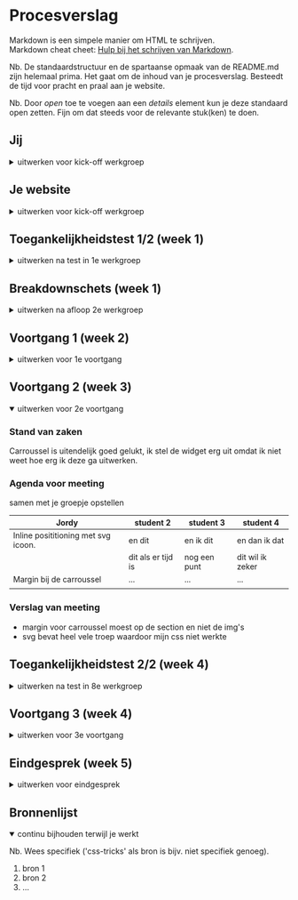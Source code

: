 # Procesverslag
Markdown is een simpele manier om HTML te schrijven.  
Markdown cheat cheet: [Hulp bij het schrijven van Markdown](https://github.com/adam-p/markdown-here/wiki/Markdown-Cheatsheet).

Nb. De standaardstructuur en de spartaanse opmaak van de README.md zijn helemaal prima. Het gaat om de inhoud van je procesverslag. Besteedt de tijd voor pracht en praal aan je website.

Nb. Door *open* toe te voegen aan een *details* element kun je deze standaard open zetten. Fijn om dat steeds voor de relevante stuk(ken) te doen.





## Jij

<details>
  <summary>uitwerken voor kick-off werkgroep</summary>

  ### Auteur:
  Jordy van Wetering

  #### Je startniveau:
  Rood

  #### Je focus:
  Surface Plane
 
</details>





## Je website

<details>
  <summary>uitwerken voor kick-off werkgroep</summary>

  ### Je opdracht:
  [Airbnb](https://www.airbnb.nl)
  
  #### Airbnb home pagina: 
  <img src="readme-images/airbnb-home.png" width="375px" alt="Home pagina van Airbnb">
  
  #### Airbnb pagina van een bungalow: 
  <img src="readme-images/airbnb-bungalow.png" width="375px" alt="Pagina van een bungalow">
 
</details>



## Toegankelijkheidstest 1/2 (week 1)

<details>
  <summary>uitwerken na test in 1e werkgroep</summary>

  ### Bevindingen
  Lijst met je bevindingen die in de test naar voren kwamen:
  -met een screenreader kan je niet de headings selecteren
  -direct naar inhoud knop is aanwezig
  -er wordt weinig kleur gebruikt waardoor het accessible is voor mensen met kleurenblindheid
  -geen mogelijkheid om airbnb host te worden met gebruik van een screenreader

  #### Screenreader
  Tijdens het gebruiken van een screenreader kan je niet via de headings door de hele website heen, je kan alleen door de footer heen navigeren.
  Dit zou opgelost kunnen worden door alle headings in H1-6 elementen te zetten.


  #### Muis en Toetsenbord 
  Je kan goed door de website heen navigeren door gebruik te maken van het toetsenbord. Ook kan er door de kaart heen genavigeerd worden met het toetsenbord.
  Het zou heel lang duren voordat iemand bij de onderste navigatie komt wat opgelost zou kunnen worden door de navigatie door het aanbod als laatste te selecteren.

  #### Motoriek (shocks, elastiekjes)
  De grootte van knopjes op de website helpt met het lastig bedienen van de website. Het maakt het lastig om door de afbeeldingen van de huizen te gaan maar dit is opgelost door gebruik van 

  #### Visueel (brillen, contrast, kleurenblind, dark/light). 
  Doordat er weinig kleur gebruikt wordt op de website kunnen mensen met kleurenblindheid ook normaal gebruik maken van de website.
  Er is geen dark mode wat sommige gebruikers kan helpen, dit is dus op te lossen door een dark mode functionaliteit toe te voegen.

</details>



## Breakdownschets (week 1)

<details>
  <summary>uitwerken na afloop 2e werkgroep</summary>

  ### de hele pagina: 
  <img src="readme-images/breakdown-hele-pagina.jpg" width="375px" alt="breakdown van de hele pagina">

  ### dynamisch deel (bijv menu): 
  <img src="readme-images/breakdown-interactie.jpg" width="375px" alt="breakdown van een dynamisch deel">

</details>





## Voortgang 1 (week 2)

<details>
  <summary>uitwerken voor 1e voortgang</summary>

  ### Stand van zaken
  De header maken ging best goed, ik had erg veel moeite met de carroussel werkend maken op mijn site. 


  ### Agenda voor meeting
  samen met je groepje opstellen

  | Jordy          | Nikki              | Lars S       | student 4        |
  | ---            | ---                | ---          | ---              |
  | hoe kan ik mijn carroussel laten werken | en dit             | en ik dit    | en dan ik dat    |
  |     | dit als er tijd is | nog een punt | dit wil ik zeker |
  |    | ...                | ...          | ...              |


  ### Verslag van meeting
  Ik heb de carroussel laten kunnen werken en moet nog een manier vinden om deze te combineren met de informatie die er bij hoort.
  Over het algemeen gaat het al goed met mijn website.

  - goed onderweg
  - css netter maken
  - css targeting probleem waardoor carroussel niet werkt
  - grid positioning voor de footer

</details>





## Voortgang 2 (week 3)

<details open>
  <summary>uitwerken voor 2e voortgang</summary>

  ### Stand van zaken
  Carroussel is uitendelijk goed gelukt, ik stel de widget erg uit omdat ik niet weet hoe erg ik deze ga uitwerken.


  ### Agenda voor meeting
  samen met je groepje opstellen

  | Jordy                 | student 2          | student 3    | student 4        |
  | ---                   | ---                | ---          | ---              |
  | Inline posititioning met svg icoon.  | en dit             | en ik dit    | en dan ik dat    |
  |        | dit als er tijd is | nog een punt | dit wil ik zeker |
  | Margin bij de carroussel         | ...                | ...          | ...              |
  |             |


  ### Verslag van meeting

  - margin voor carroussel moest op de section en niet de img's
  - svg bevat heel vele troep waardoor mijn css niet werkte

</details>





## Toegankelijkheidstest 2/2 (week 4)

<details>
  <summary>uitwerken na test in 8e werkgroep</summary>

  ### Bevindingen
  Screenreader gebruik gaat beter, headers en links worden voorgelezen en zijn klikbaar. De site is te bedienen met muis en toetsenbord en er zijn focus states aanwezig. De site gebruikt een klein kleurenpalet waardoor het voor mensen met een visuele beperking alsnog mogelijk is de site te gebruiken.

  #### Screenreader
  Je kan door middel van een screenreader door de website heen lopen en een boeking reserveren.


  #### Muis en Toetsenbord 
  Er wordt goed gebruik gemaakt van verschillende button states waardoor het mogelijk is om te zien wat interactief is en wat niet. Ook zie je waar je bent op de website door deze states.


  #### Motoriek (shocks, elastiekjes)
  Het is lastig om de foto's van een Airbnb te bekijken als de motoriek van een persoon minder is, dit heb ik verbeterd door ervoor te zorgen dat de carroussel bediend kan worden door middel van het toetsenbord.




  #### Visueel (brillen, contrast, kleurenblind, dark/light). 
  Doordat er een simpel kleurenpalet gebruikt wordt is het alsnog mogelijk om gebruik te maken van de website als iemand visueel beperkt is. Er is geen dark mode aanwezig, deze heb ik zelf wel toegevoegd.

</details>





## Voortgang 3 (week 4)

<details>
  <summary>uitwerken voor 3e voortgang</summary>

  ### Stand van zaken
  Het was lastig om te beginnen met het positioneren van de tweede pagina, maar dit is toch wel gelukt. Mijn css heb ik wat netter gemaakt door middel van meer ruimte tussen code en comment blocks.


  ### Agenda voor meeting
  samen met je groepje opstellen

  | Jordy      | student 2          | student 3    | student 4        |
  | ---            | ---                | ---          | ---              |
  | Buttons over het plaatje  | en dit             | en ik dit    | en dan ik dat    |
  |  | dit als er tijd is | nog een punt | dit wil ik zeker |
  |             | ...                | ...          | ...              |


  ### Verslag van meeting

  - css targeting moet verbeterd worden.
  - moet tweede pagina positioneren

</details>





## Eindgesprek (week 5)

<details>
  <summary>uitwerken voor eindgesprek</summary>

  ### Je uitkomst - karakteristiek screenshots:
  <img src="readme-images/dummy-plaatje.jpg" width="375px" alt="uitomst opdracht 1">


  ### Dit ging goed/Heb ik geleerd: 
  Korte omschrijving met plaatjes

  <img src="readme-images/dummy-plaatje.jpg" width="375px" alt="top">


  ### Dit was lastig/Is niet gelukt:
  Korte omschrijving met plaatjes

  <img src="readme-images/dummy-plaatje.jpg" width="375px" alt="bummer">
</details>





## Bronnenlijst

<details open>
  <summary>continu bijhouden terwijl je werkt</summary>

  Nb. Wees specifiek ('css-tricks' als bron is bijv. niet specifiek genoeg).

  1. bron 1
  2. bron 2
  3. ...

</details>
